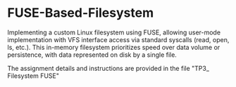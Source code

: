 # FUSE-Based-Filesystem
 Implementing a custom Linux filesystem using FUSE, allowing user-mode implementation with VFS interface access via standard syscalls (read, open, ls, etc.). This in-memory filesystem prioritizes speed over data volume or persistence, with data represented on disk by a single file.

The assignment details and instructions are provided in the file "TP3_ Filesystem FUSE"
